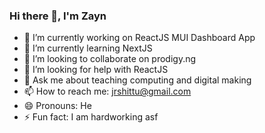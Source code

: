 ### Hi there 👋, I'm Zayn

- 🔭 I’m currently working on ReactJS MUI Dashboard App
- 🌱 I’m currently learning NextJS
- 👯 I’m looking to collaborate on prodigy.ng
- 🤔 I’m looking for help with ReactJS
- 💬 Ask me about teaching computing and digital making
- 📫 How to reach me: jrshittu@gmail.com
- 😄 Pronouns: He
- ⚡ Fun fact: I am hardworking asf
